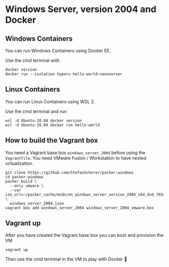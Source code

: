 # Windows Server, version 2004 and Docker

## Windows Containers

You can run Windows Containers using Docker EE.

Use the cmd terminal with

```shell
docker version
docker run --isolation hyperv hello-world:nanoserver
```

## Linux Containers

You can run Linux Containers using WSL 2.

Use the cmd terminal and run

```shell
wsl -d Ubuntu-20.04 docker version
wsl -d Ubuntu-20.04 docker run hello-world
```


## How to build the Vagrant box

You need a Vagrant base box `windows_server_2004` before using the `Vagrantfile`. You need VMware Fusion / Workstation to have nested virtualization.

```shell
git clone https://github.com/StefanScherer/packer-windows
cd packer-windows
packer build \
  --only vmware \
  --var iso_url=~/packer_cache/msdn/en_windows_server_version_2004_x64_dvd_765aeb22.iso  \
  windows_server_2004.json
vagrant box add windows_server_2004 windows_server_2004_vmware.box
```

## Vagrant up

After you have created the Vagrant base box you can boot and provision the VM

```shell
vagrant up
```

Then use the cmd terminal in the VM to play with Docker 🐳
